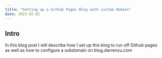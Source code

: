```yaml
---
title: "Setting up a Github Pages Blog with custom domain"
date: 2022-02-02
---
```


## Intro
In this blog post I will describe how I set up this blog to run off Github pages as well as how to configure a subdomain on blog.darrenxu.com
